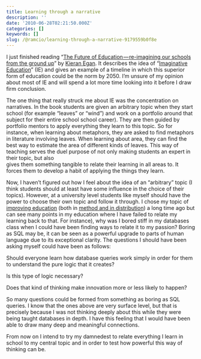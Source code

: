 ```yaml
---
title: Learning through a narrative
description: ''
date: '2010-06-28T02:21:50.000Z'
categories: []
keywords: []
slug: /@ramcio/learning-through-a-narrative-9179559b0f8e
---
```


I just finished reading “[The Future of Education — re-imagining our schools from the ground up](href= "The Future of Education")” by [Kieran Egan](http://www.educ.sfu.ca/kegan/ "Kieran Egan"). It describes the idea of “[Imaginative Education](http://www.ierg.net/ "Imaginative Education")” (IE) and gives an example of a timeline in which this superior form of education could be the norm by 2050. I’m unsure of my opinion about most of IE and will spend a lot more time looking into it before I draw firm conclusion.

The one thing that really struck me about IE was the concentration on narratives. In the book students are given an arbitrary topic when they start school (for example “leaves” or “wind”) and work on a portfolio around that subject for their entire school school career). They are then guided by portfolio mentors to apply everything they learn to this topic. So for instance, when learning about metaphors, they are asked to find metaphors in literature involving leaves. When learning about area, they can find the best way to estimate the area of different kinds of leaves. This way of teaching serves the duel purpose of not only making students an expert in their topic, but also  
gives them something tangible to relate their learning in all areas to. It forces them to develop a habit of applying the things they learn.

Now, I haven’t figured out how I feel about the idea of an “arbitrary” topic (I think students should at least have some influence in the choice of their topics). However, at a university level students like myself should have the power to choose their own topic and follow it through. I chose my topic of [improving education](http://andremalan.net/blog/2009/05/25/sethgodinchangetheworld/ "Create a mvement") (both in [method and in distribution](http://andremalan.net/blog/2009/06/22/the-two-fundamental-problems-of-education/ "Two problems of education")) a long time ago but can see many points in my education where I have failed to relate my learning back to that. For instance), why was I bored stiff in my databases class when I could have been finding ways to relate it to my passion? Boring as SQL may be, it can be seen as a powerful upgrade to parts of human language due to its exceptional clarity. The questions I should have been asking myself could have been as follows:

Should everyone learn how database queries work simply in order for them to understand the pure logic that it creates?

Is this type of logic necessary?

Does that kind of thinking make innovation more or less likely to happen?

So many questions could be formed from something as boring as SQL queries. I know that the ones above are very surface level, but that is precisely because I was not thinking deeply about this while they were being taught databases in depth. I have this feeling that I would have been able to draw many deep and meaningful connections.

From now on I intend to try my damnedest to relate everything I learn in school to my central topic and in order to test how powerful this way of thinking can be.